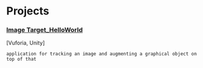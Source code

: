 # Projects

### [Image Target_HelloWorld](https://github.com/HamidHeyde/AR/tree/master/ImageTarget_HelloWorld)

[Vuforia, Unity]
```
application for tracking an image and augmenting a graphical object on top of that
